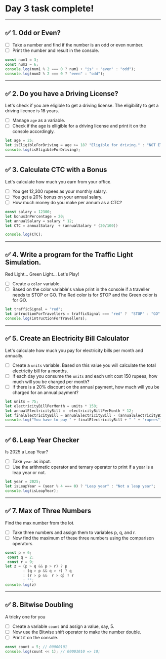 # Day 3 task complete!
___
 ## ✅  1. Odd or Even?
 - [ ] Take a number and find if the number is an odd or even number.
 - [ ] Print the number and result in the console.

```js
const num1 = 3;
const num2 = 6;
console.log(num1 % 2 === 0 ? num1 + "is" + "even" : "odd");
console.log(num2 % 2 === 0 ? "even" : "odd");

```

___

## ✅ 2. Do you have a Driving License?
Let's check if you are eligible to get a driving license. The eligibility to get a driving licence is 18 years.

- [ ] Manage `age` as a variable.
- [ ] Check if the age is elligible for a driving license and print it on the console accordingly.

```js
let age = 25;
let isEligibleForDriving = age >= 18? "Eligible for driving." : "NOT Eligible for driving.";
console.log(isEligibleForDriving);
```

___

## ✅ 3. Calculate CTC with a Bonus
Let's calculate how much you earn from your office.

- [ ] You get 12,300 rupees as your monthly salary.
- [ ] You get a 20% bonus on your annual salary.
- [ ] How much money do you make per annum as a CTC?

```js
const salary = 12300;
let bonusInPercentage = 20;
let annualSalary = salary * 12;
let CTC = annualSalary  + (annualSalary * (20/100))

console.log(CTC);
```

___

## ✅ 4. Write a program for the Traffic Light Simulation.
Red Light... Green Light... Let's Play!

- [ ] Create a `color` variable.
- [ ] Based on the color variable's value print in the console if a traveller needs to STOP or GO. The Red color is for STOP and the Green color is for GO.

```js
let trafficSignal = "red";
let intructionForTravellers = trafficSignal === "red" ?  "STOP" : "GO"
console.log(intructionForTravellers);
```

___

## ✅  5. Create an Electricity Bill Calculator
Let's calculate how much you pay for electricity bills per month and annually.

- [ ] Create a `units` variable. Based on this value you will calculate the total electricity bill for a months.
- [ ] If each day you consume the `units` and each unit cost 150 rupees, how much will you be charged per month?
- [ ] If there is a 20% discount on the annual payment, how much will you be charged for an annual payment?

```js
let units = 75;
let electricityBillPerMonth = units * 150;
let annualElectricityBill =  electricityBillPerMonth * 12;
let finalElectricityBill = annualElectricityBill - (annualElectricityBill * (20/100));
console.log("You have to pay " + finalElectricityBill + " " + "rupees");
```
___

## ✅  6. Leap Year Checker
Is 2025 a Leap Year?

- [ ] Take `year` as input.
- [ ] Use the arithmetic operator and ternary operator to print if a year is a leap year or not.

```js
let year = 2025;
let isLeapYear = (year % 4 === 0) ? "Leap year" : "Not a leap year";
console.log(isLeapYear);
```
___

## ✅  7. Max of Three Numbers
Find the max number from the lot.

- [ ] Take three numbers and assign them to variables p, q, and r.
- [ ] Now find the maximum of these three numbers using the comparison operators.

```js
const p = 6;
 const q = 2;
 const r = 9;
let z = (p > q && p > r) ? p 
        : (q > p && q > r) ? q 
        : (r > p &&  r > q) ? r 
        : "";
console.log(z)
```
___

## ✅ 8. Bitwise Doubling
A tricky one for you

- [ ] Create a variable `count` and assign  a value, say, 5.
- [ ] Now use the Bitwise shift operator to make the number double.
- [ ] Print it on the console.

```js
const count = 5; // 00000101
console.log(count << 1); // 00001010 => 10;
```